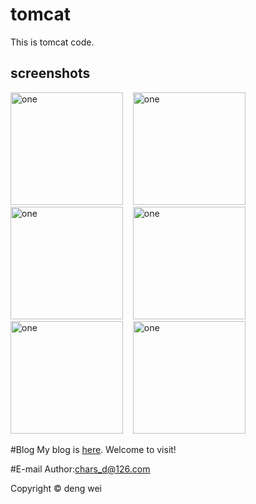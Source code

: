 # tomcat
This is tomcat code.

screenshots
-----------------------
<img alt="one" src="https://raw.github.com/charsdavy/tomcat/master/screenshots/tomcat.jpg" width="180">
&nbsp;&nbsp;
<img alt="one" src="https://raw.github.com/charsdavy/tomcat/master/screenshots/tomcat2.png" width="180">
&nbsp;&nbsp;
<img alt="one" src="https://raw.github.com/charsdavy/tomcat/master/screenshots/tomcat3.png" width="180">
&nbsp;&nbsp;
<img alt="one" src="https://raw.github.com/charsdavy/tomcat/master/screenshots/tomcat4.png" width="180">
&nbsp;&nbsp;
<img alt="one" src="https://raw.github.com/charsdavy/tomcat/master/screenshots/tomcat5.png" width="180">
&nbsp;&nbsp;
<img alt="one" src="https://raw.github.com/charsdavy/tomcat/master/screenshots/tomcat6.png" width="180">
&nbsp;&nbsp;

#Blog
My blog is [here](http://www.cnblogs.com/chars). Welcome to visit!

#E-mail
Author:chars_d@126.com

Copyright © deng wei

